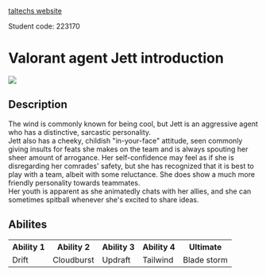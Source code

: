 <!DOCTYPE html>
<html>
<a href= https://taltech.ee/>taltechs website</a>
<p>Student code: 223170</p>
<head>
<h1>Valorant agent Jett introduction</h1>
<img src=https://www.theloadout.com/wp-content/sites/theloadout/2022/06/valorant-jett-icebox-exploit-550x309.jpg>
</head>
<body>
<h2>Description</h2>
<p>
The wind is commonly known for being cool, but Jett is an aggressive agent who has a distinctive, sarcastic personality.<br> Jett also has a cheeky, childish "in-your-face" attitude, seen commonly giving insults for feats she makes on the team and is always spouting her sheer amount of arrogance. Her self-confidence may feel as if she is disregarding her comrades' safety, but she has recognized that it is best to play with a team, albeit with some reluctance. She does show a much more friendly personality towards teammates.<br> Her youth is apparent as she animatedly chats with her allies, and she can sometimes spitball whenever she's excited to share ideas.
</p>
<h2>Abilites</h2>
<table style="width:100%">
  <tr>
    <th>Ability 1</th>
    <th>Ability 2</th>
    <th>Ability 3</th>
    <th>Ability 4</th>
    <th>Ultimate</th>
  </tr>
  <tr>
    <td>Drift</td>
    <td>Cloudburst</td>
    <td>Updraft</td>
    <td>Tailwind</td>
    <td>Blade storm</td>
  </tr>
</table>
</body>
</html>
